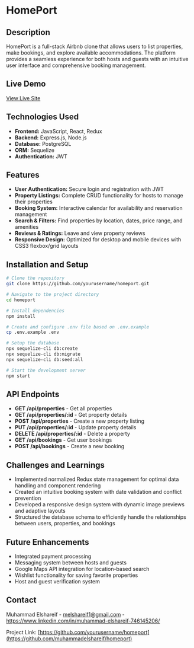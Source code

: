# HomePort

## Description

HomePort is a full-stack Airbnb clone that allows users to list properties, make bookings, and explore available accommodations. The platform provides a seamless experience for both hosts and guests with an intuitive user interface and comprehensive booking management.

## Live Demo

[View Live Site](https://mod5-frontend-project.onrender.com)

## Technologies Used

- **Frontend:** JavaScript, React, Redux
- **Backend:** Express.js, Node.js
- **Database:** PostgreSQL
- **ORM:** Sequelize
- **Authentication:** JWT

## Features

- **User Authentication:** Secure login and registration with JWT
- **Property Listings:** Complete CRUD functionality for hosts to manage their properties
- **Booking System:** Interactive calendar for availability and reservation management
- **Search & Filters:** Find properties by location, dates, price range, and amenities
- **Reviews & Ratings:** Leave and view property reviews
- **Responsive Design:** Optimized for desktop and mobile devices with CSS3 flexbox/grid layouts

## Installation and Setup

```bash
# Clone the repository
git clone https://github.com/yourusername/homeport.git

# Navigate to the project directory
cd homeport

# Install dependencies
npm install

# Create and configure .env file based on .env.example
cp .env.example .env

# Setup the database
npx sequelize-cli db:create
npx sequelize-cli db:migrate
npx sequelize-cli db:seed:all

# Start the development server
npm start
```

## API Endpoints

- **GET /api/properties** - Get all properties
- **GET /api/properties/:id** - Get property details
- **POST /api/properties** - Create a new property listing
- **PUT /api/properties/:id** - Update property details
- **DELETE /api/properties/:id** - Delete a property
- **GET /api/bookings** - Get user bookings
- **POST /api/bookings** - Create a new booking

## Challenges and Learnings

- Implemented normalized Redux state management for optimal data handling and component rendering
- Created an intuitive booking system with date validation and conflict prevention
- Developed a responsive design system with dynamic image previews and adaptive layouts
- Structured the database schema to efficiently handle the relationships between users, properties, and bookings

## Future Enhancements

- Integrated payment processing
- Messaging system between hosts and guests
- Google Maps API integration for location-based search
- Wishlist functionality for saving favorite properties
- Host and guest verification system

## Contact

Muhammad Elshareif - melshareif1@gmail.com - https://www.linkedin.com/in/muhammad-elshareif-746145206/

Project Link: [https://github.com/yourusername/homeport](https://github.com/muhammadelshareif/homeport)
